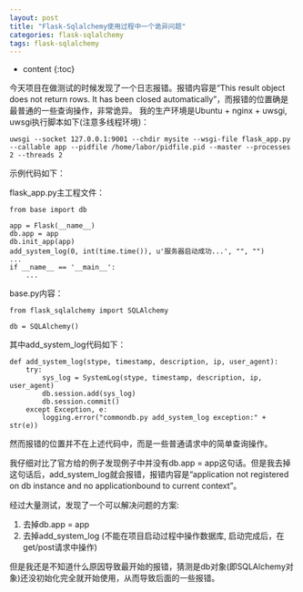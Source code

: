 ```yaml
---
layout: post
title: "Flask-Sqlalchemy使用过程中一个诡异问题"
categories: flask-sqlalchemy
tags: flask-sqlalchemy
---
```


* content
{:toc}

今天项目在做测试的时候发现了一个日志报错。报错内容是“This result object does not return rows. It has been closed automatically”，而报错的位置确是最普通的一些查询操作，非常诡异。
我的生产环境是Ubuntu + nginx + uwsgi, uwsgi执行脚本如下(注意多线程环境)：
```
uwsgi --socket 127.0.0.1:9001 --chdir mysite --wsgi-file flask_app.py --callable app --pidfile /home/labor/pidfile.pid --master --processes 2 --threads 2
```

示例代码如下：

flask_app.py主工程文件：
```
from base import db

app = Flask(__name__)
db.app = app
db.init_app(app)
add_system_log(0, int(time.time()), u'服务器启动成功...', "", "")
...
if __name__ == '__main__':
	...
```

base.py内容：
```
from flask_sqlalchemy import SQLAlchemy

db = SQLAlchemy()
```

其中add_system_log代码如下：
```
def add_system_log(stype, timestamp, description, ip, user_agent):
    try:
        sys_log = SystemLog(stype, timestamp, description, ip, user_agent)
        db.session.add(sys_log)
        db.session.commit()
    except Exception, e:
        logging.error("commondb.py add_system_log exception:" + str(e))
```
然而报错的位置并不在上述代码中，而是一些普通请求中的简单查询操作。

我仔细对比了官方给的例子发现例子中并没有db.app = app这句话。但是我去掉这句话后，add_system_log就会报错，报错内容是“application not registered on db instance and no applicationbound to current context”。

经过大量测试，发现了一个可以解决问题的方案:
1. 去掉db.app = app
2. 去掉add_system_log (不能在项目启动过程中操作数据库, 启动完成后，在get/post请求中操作)

但是我还是不知道什么原因导致最开始的报错，猜测是db对象(即SQLAlchemy对象)还没初始化完全就开始使用，从而导致后面的一些报错。